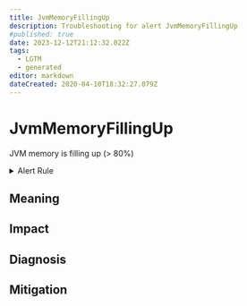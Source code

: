 ```yaml
---
title: JvmMemoryFillingUp
description: Troubleshooting for alert JvmMemoryFillingUp
#published: true
date: 2023-12-12T21:12:32.022Z
tags: 
  - LGTM
  - generated
editor: markdown
dateCreated: 2020-04-10T18:32:27.079Z
---
```


# JvmMemoryFillingUp

JVM memory is filling up (> 80%)

<details>
  <summary>Alert Rule</summary>

{{% rule "jvm/jvm-exporter.yml" "JvmMemoryFillingUp" %}}

{{% comment %}}

```yaml
alert: JvmMemoryFillingUp
expr: (sum by (instance)(jvm_memory_used_bytes{area="heap"}) / sum by (instance)(jvm_memory_max_bytes{area="heap"})) * 100 > 80
for: 2m
labels:
    severity: warning
annotations:
    summary: JVM memory filling up (instance {{ $labels.instance }})
    description: |-
        JVM memory is filling up (> 80%)
          VALUE = {{ $value }}
          LABELS = {{ $labels }}
    runbook: https://github.com/srerun/prometheus-alerts/blob/main/content/runbooks/jvm-exporter/JvmMemoryFillingUp.md

```

{{% /comment %}}

</details>


## Meaning
[//]: # "Short paragraph that explains what the alert means"


## Impact
[//]: # "What could / will happen if the alert is not addressed"



## Diagnosis
[//]: # "Steps to take to identify the cause of the problem"



## Mitigation
[//]: # "The steps necessary to resolve the alert"
